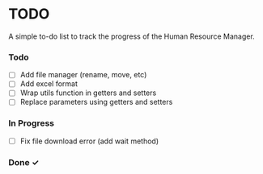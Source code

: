 # TODO

A simple to-do list to track the progress of the Human Resource Manager.

### Todo

- [ ] Add file manager (rename, move, etc)
- [ ] Add excel format
- [ ] Wrap utils function in getters and setters
- [ ] Replace parameters using getters and setters

### In Progress

- [ ] Fix file download error (add wait method)

### Done ✓